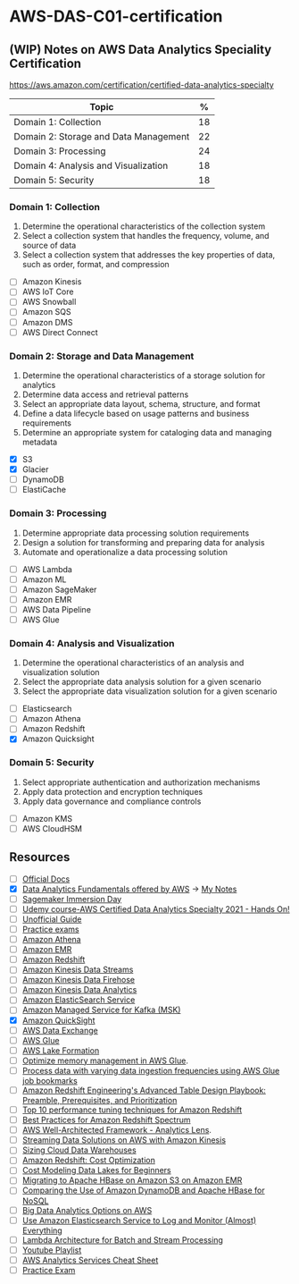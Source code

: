 # AWS-DAS-C01-certification
## (WIP) Notes on AWS Data Analytics Speciality Certification

https://aws.amazon.com/certification/certified-data-analytics-specialty

| Topic                                 | %  |
| ------------------------------------- | -- |
| Domain 1: Collection                  | 18 |
| Domain 2: Storage and Data Management | 22 |
| Domain 3: Processing                  | 24 |
| Domain 4: Analysis and Visualization  | 18 |
| Domain 5: Security                    | 18 |


### Domain 1: Collection
1. Determine the operational characteristics of the collection system
2. Select a collection system that handles the frequency, volume, and source of data
3. Select a collection system that addresses the key properties of data, such as order, format, and compression

- [ ] Amazon Kinesis
- [ ] AWS IoT Core
- [ ] AWS Snowball
- [ ] Amazon SQS
- [ ] Amazon DMS
- [ ] AWS Direct Connect

### Domain 2: Storage and Data Management
1. Determine the operational characteristics of a storage solution for analytics
2. Determine data access and retrieval patterns
3. Select an appropriate data layout, schema, structure, and format
4. Define a data lifecycle based on usage patterns and business requirements
5. Determine an appropriate system for cataloging data and managing metadata

- [x] S3
- [x] Glacier
- [ ] DynamoDB
- [ ] ElastiCache 

### Domain 3: Processing
1. Determine appropriate data processing solution requirements
2. Design a solution for transforming and preparing data for analysis
3. Automate and operationalize a data processing solution

- [ ] AWS Lambda
- [ ] Amazon ML
- [ ] Amazon SageMaker
- [ ] Amazon EMR
- [ ] AWS Data Pipeline
- [ ] AWS Glue

### Domain 4: Analysis and Visualization
1. Determine the operational characteristics of an analysis and visualization solution
2. Select the appropriate data analysis solution for a given scenario
3. Select the appropriate data visualization solution for a given scenario

- [ ] Elasticsearch
- [ ] Amazon Athena
- [ ] Amazon Redshift
- [x] Amazon Quicksight

### Domain 5: Security
1. Select appropriate authentication and authorization mechanisms
2. Apply data protection and encryption techniques
3. Apply data governance and compliance controls

- [ ] Amazon KMS
- [ ] AWS CloudHSM

## Resources

- [ ] [Official Docs](https://docs.aws.amazon.com/)
- [x] [Data Analytics Fundamentals offered by AWS](https://www.aws.training/Details/eLearning?id=35364) -> [My Notes](https://github.com/ayushsubedi/AWS-DAS-C01-certification/tree/main/aws_data_analysis_fundamentals)
- [ ] [Sagemaker Immersion Day](https://sagemaker-immersionday.workshop.aws/en/) 
- [ ] [Udemy course-AWS Certified Data Analytics Specialty 2021 - Hands On!](https://www.udemy.com/course/aws-data-analytics/)
- [ ] [Unofficial Guide](https://awsmaniac.com/the-unofficial-guide-to-aws-certified-data-analytics-specialty-exam/)
- [ ] [Practice exams](https://www.whizlabs.com/aws-certified-data-analytics-specialty/practice-tests/)
- [ ] [Amazon Athena](https://aws.amazon.com/athena/faqs/)
- [ ] [Amazon EMR](https://aws.amazon.com/emr/faqs/)
- [ ] [Amazon Redshift](https://aws.amazon.com/redshift/faqs/)
- [ ] [Amazon Kinesis Data Streams](https://aws.amazon.com/kinesis/data-streams/faqs/)
- [ ] [Amazon Kinesis Data Firehose](https://aws.amazon.com/kinesis/data-firehose/faqs/)
- [ ] [Amazon Kinesis Data Analytics](https://aws.amazon.com/kinesis/data-analytics/faqs/)
- [ ] [Amazon ElasticSearch Service](https://aws.amazon.com/elasticsearch-service/faqs/)
- [ ] [Amazon Managed Service for Kafka (MSK)](https://aws.amazon.com/msk/faqs/)
- [x] [Amazon QuickSight](https://aws.amazon.com/quicksight/resources/faqs/)
- [ ] [AWS Data Exchange](https://aws.amazon.com/data-exchange/faqs/)
- [ ] [AWS Glue](https://aws.amazon.com/glue/faqs/)
- [ ] [AWS Lake Formation](https://aws.amazon.com/lake-formation/faqs/)
- [ ] [Optimize memory management in AWS Glue](https://aws.amazon.com/blogs/big-data/optimize-memory-management-in-aws-glue/).
- [ ] [Process data with varying data ingestion frequencies using AWS Glue job bookmarks](https://aws.amazon.com/blogs/big-data/process-data-with-varying-data-ingestion-frequencies-using-aws-glue-job-bookmarks)
- [ ] [Amazon Redshift Engineering's Advanced Table Design Playbook: Preamble, Prerequisites, and Prioritization](https://aws.amazon.com/blogs/big-data/amazon-redshift-engineerings-advanced-table-design-playbook-preamble-prerequisites-and-prioritization/)
- [ ] [Top 10 performance tuning techniques for Amazon Redshift](https://aws.amazon.com/blogs/big-data/top-10-performance-tuning-techniques-for-amazon-redshift)
- [ ] [Best Practices for Amazon Redshift Spectrum](https://aws.amazon.com/blogs/big-data/10-best-practices-for-amazon-redshift-spectrum)
- [ ] [AWS Well-Architected Framework - Analytics Lens](https://d1.awsstatic.com/whitepapers/architecture/wellarchitected-Analytics-Lens.pdf).
- [ ] [Streaming Data Solutions on AWS with Amazon Kinesis](https://d1.awsstatic.com/whitepapers/whitepaper-streaming-data-solutions-on-aws-with-amazon-kinesis.pdf)
- [ ] [Sizing Cloud Data Warehouses](https://d1.awsstatic.com/whitepapers/Size-Cloud-Data-Warehouse-on-AWS.pdf)
- [ ] [Amazon Redshift: Cost Optimization](https://d1.awsstatic.com/whitepapers/amazon-redshift-cost-optimization.pdf)
- [ ] [Cost Modeling Data Lakes for Beginners](https://d1.awsstatic.com/whitepapers/cost-modeling-data-lakes.pdf)
- [ ] [Migrating to Apache HBase on Amazon S3 on Amazon EMR](https://d1.awsstatic.com/whitepapers/Migrating_to_Apache_Hbase_on_Amazon_S3_on_Amazon_EMR.pdf)
- [ ] [Comparing the Use of Amazon DynamoDB and Apache HBase for NoSQL](https://d1.awsstatic.com/whitepapers/AWS_Comparing_the_Use_of_DynamoDB_and_HBase_for_NoSQL.pdf)
- [ ] [Big Data Analytics Options on AWS](https://d1.awsstatic.com/whitepapers/Big_Data_Analytics_Options_on_AWS.pdf)
- [ ] [Use Amazon Elasticsearch Service to Log and Monitor (Almost) Everything](https://d1.awsstatic.com/whitepapers/whitepaper-use-amazon-elasticsearch-to-log-and-monitor-almost-everything.pdf)
- [ ] [Lambda Architecture for Batch and Stream Processing](https://d1.awsstatic.com/whitepapers/lambda-architecure-on-for-batch-aws.pdf)
- [ ] [Youtube Playlist](https://www.youtube.com/watch?v=TAkcRD6OxPw&list=PLCRlJJDoP5o91Gaj9yq2HIw2CTofIQ4TY)
- [ ] [AWS Analytics Services Cheat Sheet](https://jayendrapatil.com/aws-certification-analytics-services-cheat-sheet/)
- [ ] [Practice Exam](https://www.braincert.com/course/26478-AWS-Certified-Data-Analytics-Specialty-Practice-Exams)
